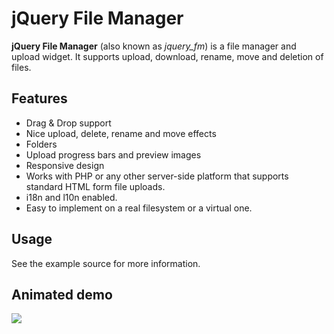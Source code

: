 # jQuery File Manager

**jQuery File Manager** (also known as *jquery_fm*) is a file manager and upload widget. It supports upload, download, rename, move and deletion of files.

## Features

- Drag & Drop support
- Nice upload, delete, rename and move effects
- Folders
- Upload progress bars and preview images
- Responsive design
- Works with PHP or any other server-side platform that supports standard HTML form file uploads. 
- i18n and l10n enabled.
- Easy to implement on a real filesystem or a virtual one.

## Usage

See the example source for more information.

## Animated demo

![](demo.gif)